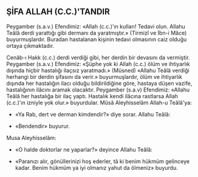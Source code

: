 ## ŞİFA ALLAH (C.C.)'TANDIR

Peygamber (s.a.v.) Efendimiz: «Allah (c.c.)'ın kulları! Tedavi olun. Allahu Teâlâ derdi yarattı­ğı gibi dermanı da yaratmıştır.» (Tirmizî ve İbn-i Mâce) buyurmuşlardır. Buradan hastalanan kişi­nin tedavi olmasının caiz olduğu ortaya çıkmaktadır.

Cenâb-ı Hakk (c.c.) derdi verdiği gibi, her derdin bir devasını da vermiştir. Peygamber (s.a.v.) Efendimiz: «Şüphe yok ki Allah (c.c.) ölüm ve ihtiyarlık dışında hiçbir hastalığı ilaç­sız yaratmadı.» (Müsned) «Allahu Teâlâ verdiği herhangi bir derdin şifasını da verir.» buyurmuş­lardır, ölüm ve ihtiyarlık dışında her hastalığın ilacı olduğu bildirildiğine göre, hastaya düşen vazife, hastalığının ilâcını aramak olacaktır. Peygamber (s.a.v) Efendimiz: «Allahu Teâlâ her hastalığa bir ilaç yaptı. Hastalık kendi ilâcına rastlarsa Allah (c.c.)'ın izniyle yok olur.» buyurdular. Mûsâ Aleyhisselâm Allah-u Teâlâ'ya:

- «Ya Rab, dert ve derman kimdendir?» diye sorar. Allahu Teâlâ:

- «Bendendir» buyurur.

Musa Aleyhisselâm:

-  «O halde doktorlar ne yaparlar?» deyince Allahu Teâlâ:

-  «Paranızı alır, gönüllerinizi hoş ederler, tâ ki benim hükmüm gelinceye kadar. Benim hük­müm ya iyi olmanız yahut da ölmeniz» buyurdu.
